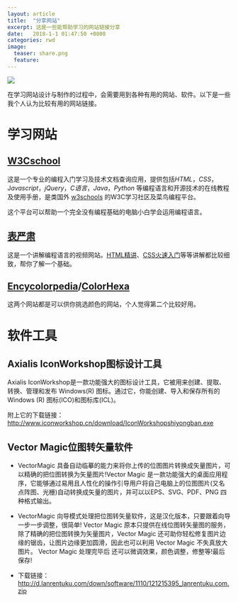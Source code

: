 ```yaml
---
layout: article
title:  "分享网站"
excerpt: 这是一些能帮助学习的网站链接分享
date:   2018-1-1 01:47:50 +0800
categories: rwd
image: 
  teaser: share.png
  feature: 
---
```

<img src="https://chenie233.github.io/images/share.png">

在学习网站设计与制作的过程中，会需要用到各种有用的网站、软件。以下是一些我个人认为比较有用的网站链接。
# 学习网站

## [W3Cschool](https://www.w3cschool.cn/)
这是一个专业的编程入门学习及技术文档查询应用，提供包括*HTML*，*CSS*，J*avascript*，*jQuery*，*C语言*，*Java*，*Python* 等编程语言和开源技术的在线教程及使用手册，是类国外 [w3schools](http://www.w3school.com.cn/) 的W3C学习社区及菜鸟编程平台。

这个平台可以帮助一个完全没有编程基础的电脑小白学会运用编程语言。

## [表严肃](http://biaoyansu.com/)
这是一个讲解编程语言的视频网站。[HTML精讲](http://biaoyansu.com/6.x)、[CSS火速入门](http://biaoyansu.com/9.x)等等讲解都比较细致，帮你了解一个基础。

## [Encycolorpedia](http://encycolorpedia.cn/)/[ColorHexa](http://www.colorhexa.com)
这两个网站都是可以供你挑选颜色的网站，个人觉得第二个比较好用。


# 软件工具
## Axialis IconWorkshop图标设计工具
Axialis IconWorkshop是一款功能强大的图标设计工具，它被用来创建、提取、转换、管理和发布 Windows(R) 图标。通过它，你能创建、导入和保存所有的 Windows (R) 图标(ICO)和图标库(ICL)。

附上它的下载链接：http://www.iconworkshop.cn/download/IconWorkshopshiyongban.exe

## Vector Magic位图转矢量软件
- VectorMagic 具备自动临摹的能力来将你上传的位图图片转换成矢量图片，可以精确的把位图转换为矢量图片!Vector Magic 是一款功能强大的桌面应用程序，它能够通过易用且人性化的操作引导用户将自己电脑上的位图图片(又名点阵图、光栅)自动转换成矢量的图片，并可以以EPS、SVG、PDF、PNG 四种格式输出。

- VectorMagic 向导模式处理把位图转矢量软件，这是汉化版本，只要跟着向导一步一步调整，很简单!
Vector Magic 原本只提供在线位图转矢量图的服务，除了精确的把位图转换为矢量图片，Vector Magic 还可助你轻松修复图片边缘的锯齿，让图片边缘更加圆滑，因此也可以利用 Vector Magic 不失真放大图片。
Vector Magic 处理完毕后 还可以微调效果，颜色调整，修整等!最后保存!
- 下载链接：
   http://d.lanrentuku.com/down/software/1110/121215395_lanrentuku.com.zip